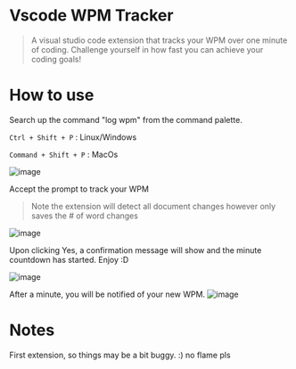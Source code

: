 # Vscode WPM Tracker
> A visual studio code extension that tracks your WPM over one minute of coding. Challenge yourself in how fast you can achieve your coding goals!

# How to use

Search up the command "log wpm" from the command palette. 

`Ctrl + Shift + P`    : Linux/Windows

`Command + Shift + P` : MacOs


![image](https://user-images.githubusercontent.com/56453957/174146298-6c45b0e6-79dc-46cd-af2e-c52d0e87c03f.png)

Accept the prompt to track your WPM 
>Note the extension will detect all document changes however only saves the # of word changes

![image](https://user-images.githubusercontent.com/56453957/174146782-31809141-f9eb-482a-b268-57eec818ec62.png)

Upon clicking Yes, a confirmation message will show and the minute countdown has started. Enjoy :D

![image](https://user-images.githubusercontent.com/56453957/174146948-fee024e7-5961-48b6-b357-9ef11a48e760.png)

After a minute, you will be notified of your new WPM.
![image](https://user-images.githubusercontent.com/56453957/174148343-ff748f25-a2ea-43a7-98ad-16e414ab084d.png)


# Notes
First extension, so things may be a bit buggy. :) no flame pls
